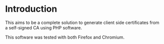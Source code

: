 # Introduction
This aims to be a complete solution to generate client side certificates from 
a self-signed CA using PHP software.

This software was tested with both Firefox and Chromium.
